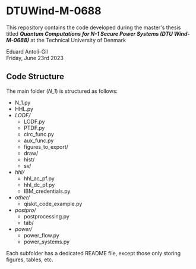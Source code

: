 # DTUWind-M-0688
This repository contains the code developed during the master's thesis titled _**Quantum Computations for N-1 Secure Power Systems (DTU Wind-M-0688)**_ at the Technical University of Denmark  

Eduard Antolí-Gil  
Friday, June 23rd 2023  

## Code Structure  

The main folder (_N_1_) is structured as follows:  
- N_1.py
- HHL.py
- _LODF/_
  - LODF.py
  - PTDF.py
  - circ_func.py
  - aux_func.py
  - figures_to_export/
  - draw/
  - hist/
  - sv/
- _hhl/_
  - hhl_ac_pf.py
  - hhl_dc_pf.py
  - IBM_credentials.py
- _other/_
  - qiskit_code_example.py 
- _postpro/_
  - postprocessing.py
  - tab/
- _power/_
  - power_flow.py
  - power_systems.py

Each subfolder has a dedicated README file, except those only storing figures, tables, etc.
